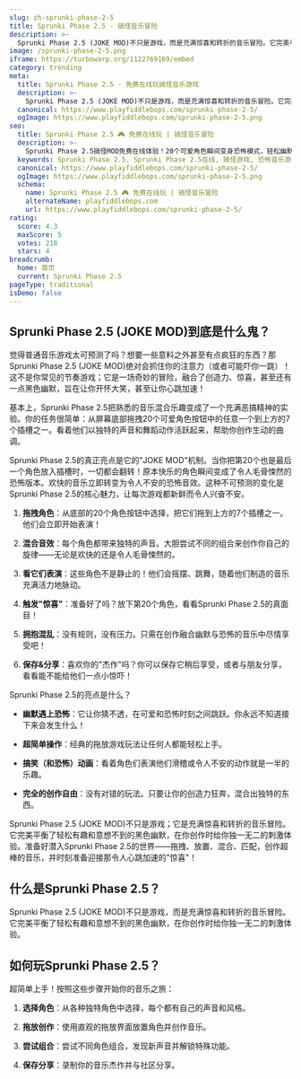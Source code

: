 ```yaml
---
slug: zh-sprunki-phase-2-5
title: Sprunki Phase 2.5 - 搞怪音乐冒险
description: >-
  Sprunki Phase 2.5 (JOKE MOD)不只是游戏，而是充满惊喜和转折的音乐冒险。它完美平衡了轻松有趣和意想不到的黑色幽默，在你创作时给你独一无二的刺激体验。
image: /sprunki-phase-2-5.png
iframe: https://turbowarp.org/1122769169/embed
category: trending
meta:
  title: Sprunki Phase 2.5 - 免费在线玩搞怪音乐游戏
  description: >-
    Sprunki Phase 2.5 (JOKE MOD)不只是游戏，而是充满惊喜和转折的音乐冒险。它完美平衡了轻松有趣和意想不到的黑色幽默，在你创作时给你独一无二的刺激体验。
  canonical: https://www.playfiddlebops.com/sprunki-phase-2-5/
  ogImage: https://www.playfiddlebops.com/sprunki-phase-2-5.png
seo:
  title: Sprunki Phase 2.5 🎮 免费在线玩 | 搞怪音乐冒险
  description: >-
    Sprunki Phase 2.5搞怪MOD免费在线体验！20个可爱角色瞬间变身恐怖模式，轻松幽默与黑暗惊悚完美融合，给你意想不到的音乐冒险！
  keywords: Sprunki Phase 2.5, Sprunki Phase 2.5在线, 搞怪游戏, 恐怖音乐游戏, JOKE MOD, 免费游戏, 音乐创作, 在线玩
  canonical: https://www.playfiddlebops.com/sprunki-phase-2-5/
  ogImage: https://www.playfiddlebops.com/sprunki-phase-2-5.png
  schema:
    name: Sprunki Phase 2.5 🎮 免费在线玩 | 搞怪音乐冒险
    alternateName: playfiddlebops.com
    url: https://www.playfiddlebops.com/sprunki-phase-2-5/
rating:
  score: 4.3
  maxScore: 5
  votes: 218
  stars: 4
breadcrumb:
  home: 首页
  current: Sprunki Phase 2.5
pageType: traditional
isDemo: false
---
```


## Sprunki Phase 2.5 (JOKE MOD)到底是什么鬼？

觉得普通音乐游戏太可预测了吗？想要一些意料之外甚至有点疯狂的东西？那Sprunki Phase 2.5 (JOKE MOD)绝对会抓住你的注意力（或者可能吓你一跳）！这不是你常见的节奏游戏；它是一场奇妙的冒险，融合了创造力、惊喜，甚至还有一点黑色幽默，旨在让你开怀大笑，甚至让你心跳加速！

基本上，Sprunki Phase 2.5把熟悉的音乐混合乐趣变成了一个充满恶搞精神的实验。你的任务很简单：从屏幕底部拖拽20个可爱角色按钮中的任意一个到上方的7个插槽之一。看着他们以独特的声音和舞蹈动作活跃起来，帮助你创作生动的曲调。

Sprunki Phase 2.5的真正亮点是它的"JOKE MOD"机制。当你把第20个也是最后一个角色放入插槽时，一切都会翻转！原本快乐的角色瞬间变成了令人毛骨悚然的恐怖版本。欢快的音乐立即转变为令人不安的恐怖音效。这种不可预测的变化是Sprunki Phase 2.5的核心魅力，让每次游戏都新鲜而令人兴奋不安。

1. **拖拽角色**：从底部的20个角色按钮中选择，把它们拖到上方的7个插槽之一。他们会立即开始表演！

2. **混合音效**：每个角色都带来独特的声音。大胆尝试不同的组合来创作你自己的旋律——无论是欢快的还是令人毛骨悚然的。

3. **看它们表演**：这些角色不是静止的！他们会摇摆、跳舞，随着他们制造的音乐充满活力地脉动。

4. **触发"惊喜"**：准备好了吗？放下第20个角色，看看Sprunki Phase 2.5的真面目！

5. **拥抱混乱**：没有规则，没有压力。只需在创作融合幽默与恐怖的音乐中尽情享受吧！

6. **保存&分享**：喜欢你的"杰作"吗？你可以保存它稍后享受，或者与朋友分享，看看能不能给他们一点小惊吓！

Sprunki Phase 2.5的亮点是什么？

- **幽默遇上恐怖**：它让你猜不透，在可爱和恐怖时刻之间跳跃。你永远不知道接下来会发生什么！

- **超简单操作**：经典的拖放游戏玩法让任何人都能轻松上手。

- **搞笑（和恐怖）动画**：看着角色们表演他们滑稽或令人不安的动作就是一半的乐趣。

- **完全的创作自由**：没有对错的玩法。只要让你的创造力狂奔，混合出独特的东西。

Sprunki Phase 2.5 (JOKE MOD)不只是游戏；它是充满惊喜和转折的音乐冒险。它完美平衡了轻松有趣和意想不到的黑色幽默，在你创作时给你独一无二的刺激体验。准备好潜入Sprunki Phase 2.5的世界——拖拽、放置、混合、匹配，创作超棒的音乐，并时刻准备迎接那令人心跳加速的"惊喜"！

## 什么是Sprunki Phase 2.5？

Sprunki Phase 2.5 (JOKE MOD)不只是游戏，而是充满惊喜和转折的音乐冒险。它完美平衡了轻松有趣和意想不到的黑色幽默，在你创作时给你独一无二的刺激体验。

## 如何玩Sprunki Phase 2.5？

超简单上手！按照这些步骤开始你的音乐之旅：

1. **选择角色**：从各种独特角色中选择，每个都有自己的声音和风格。

2. **拖放创作**：使用直观的拖放界面放置角色并创作音乐。

3. **尝试组合**：尝试不同角色组合，发现新声音并解锁特殊功能。

4. **保存分享**：录制你的音乐杰作并与社区分享。